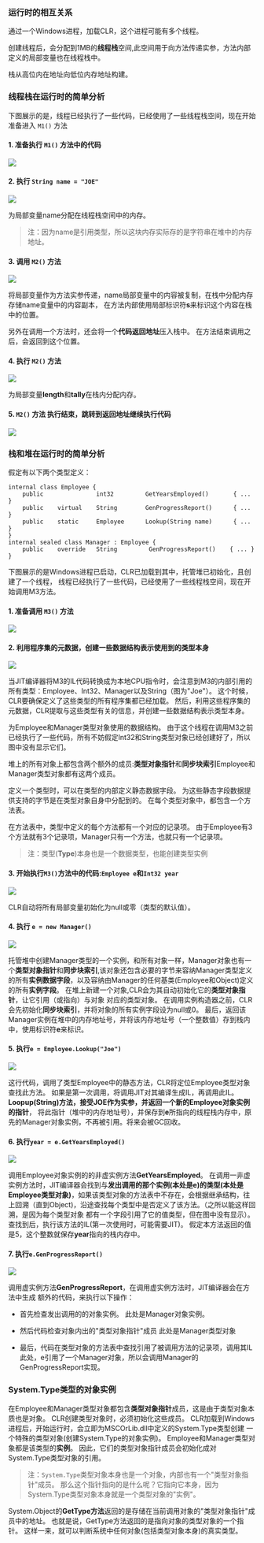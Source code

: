 ### 运行时的相互关系

通过一个Windows进程，加载CLR，这个进程可能有多个线程。

创建线程后，会分配到1MB的**线程栈**空间,此空间用于向方法传递实参，方法内部定义的局部变量也在线程栈中。

栈从高位内在地址向低位内存地址构建。

### 线程栈在运行时的简单分析 

下图展示的是，线程已经执行了一些代码，已经使用了一些线程栈空间，现在开始准备进入 `M1()` 方法

#### 1. 准备执行 `M1()` 方法中的代码


![](./images/clr&stack/4-2.jpg)

#### 2. 执行 `String name = "JOE"`

![](./images/clr&stack/4-3.jpg)

为局部变量name分配在线程栈空间中的内存。

>注：因为name是引用类型，所以这块内存实际存的是字符串在堆中的内存地址。

#### 3. 调用 `M2()` 方法


![](./images/clr&stack/4-4.jpg)

将局部变量作为方法实参传递，name局部变量中的内容被复制，在栈中分配内存存储name变量中的内容副本，
在方法内部使用局部标识符**s**来标识这个内容在栈中的位置。

另外在调用一个方法时，还会将一个**代码返回地址**压入栈中。
在方法结束调用之后，会返回到这个位置。

#### 4. 执行 `M2()` 方法

 
![](./images/clr&stack/4-5.jpg)

为局部变量**length**和**tally**在栈内分配内存。

#### 5. `M2()` 方法 执行结束，跳转到返回地址继续执行代码

![](./images/clr&stack/4-2.jpg)

### 栈和堆在运行时的简单分析

假定有以下两个类型定义：
```
internal class Employee {
    public               int32         GetYearsEmployed()       { ... }
    public    virtual    String        GenProgressReport()      { ... }
    public    static     Employee      Lookup(String name)      { ... }    
}
internal sealed class Manager : Employee { 
    public    override   String         GenProgressReport()    { ... }
}    
```
下图展示的是Windows进程已启动，CLR已加载到其中，托管堆已初始化，且创建了一个线程，
线程已经执行了一些代码，已经使用了一些线程栈空间，现在开始调用M3方法。

#### 1. 准备调用 `M3()` 方法

![](./images/clr&stack/4-6.jpg)

#### 2. 利用程序集的元数据，创建一些数据结构表示使用到的类型本身
![](./images/clr&stack/4-7.jpg)

当JIT编译器将M3的IL代码转换成为本地CPU指令时，会注意到M3的内部引用的所有类型：Employee、Int32、Manager以及String（图为"Joe"）。
这个时候，CLR要确保定义了这些类型的所有程序集都已经加载。
然后，利用这些程序集的元数据，CLR提取与这些类型有关的信息，并创建一些数据结构表示类型本身。

为Employee和Manager类型对象使用的数据结构。
由于这个线程在调用M3之前已经执行了一些代码，所有不妨假定Int32和String类型对象已经创建好了，所以图中没有显示它们。

堆上的所有对象上都包含两个额外的成员:**类型对象指针**和**同步块索引**Employee和Manager类型对象都有这两个成员。

定义一个类型时，可以在类型的内部定义静态数据字段。
为这些静态字段数据提供支持的字节是在类型对象自身中分配到的。
在每个类型对象中，都包含一个方法表。

在方法表中，类型中定义的每个方法都有一个对应的记录项。
由于Employee有3个方法就有3个记录项，Manager只有一个方法，也就只有一个记录项。

>注：类型(**Type**)本身也是一个数据类型，也能创建类型实例

#### 3. 开始执行`M3()`方法中的代码:`Employee e`和`Int32 year`
![](./images/clr&stack/4-8.jpg)

CLR自动将所有局部变量初始化为null或零（类型的默认值）。

#### 4. 执行 `e = new Manager()`
![](./images/clr&stack/4-9.jpg)

托管堆中创建Manager类型的一个实例，和所有对象一样，Manager对象也有一个**类型对象指针**和**同步块索引**,该对象还包含必要的字节来容纳Manager类型定义的所有**实例数据字段**，以及容纳由Manager的任何基类(Employee和Object)定义的所有**实例字段**。
在堆上新建一个对象,CLR会为其自动初始化它的**类型对象指针**，让它引用（或指向）与对象
对应的类型对象。
在调用实例构造器之前，CLR会先初始化**同步块索引**，并将对象的所有实例字段设为null或0。
最后，返回该Manager实例在堆中的内存地址号，并将该内存地址号（一个整数值）存到栈内中，使用标识符**e**来标识。

#### 5. 执行`e = Employee.Lookup("Joe")`
![](./images/clr&stack/4-10.jpg)

这行代码，调用了类型Employee中的静态方法，CLR将定位Employee类型对象查找此方法。
如果是第一次调用，将调用JIT对其编译生成IL，再调用此IL。
**Loopup(String)**方法，接受JOE作为实参，并返回一个新的**Employee对象实例的指针**，
将此指针（堆中的内存地址号），并保存到**e**所指向的线程栈内存中，原先的Manager对象实例，不再被引用。将来会被GC回收。

#### 6. 执行`year = e.GetYearsEmployed()`
![](./images/clr&stack/4-11.jpg)

调用Employee对象实例的的非虚实例方法**GetYearsEmployed**。
在调用一非虚实例方法时，JIT编译器会找到与**发出调用的那个实例(本处是e)的类型(本处是Employee类型对象)**，如果该类型对象的方法表中不存在，会根据继承结构，往上回溯（直到Object)，沿途查找每个类型中是否定义了该方法。（之所以能这样回溯，是因为每个类型对象
都有一个字段引用了它的值类型，但在图中没有显示）。
查找到后，执行该方法的IL(第一次使用时，可能需要JIT)。
假定本方法返回的值是5，这个整数就保存**year**指向的栈内存中。

#### 7. 执行`e.GenProgressReport()`
![](./images/clr&stack/4-12.jpg)

调用虚实例方法**GenProgressReport**，在调用虚实例方法时，JIT编译器会在方法中生成
额外的代码，来执行以下操作：
* 首先检查发出调用的的对象实例。
此处是Manager对象实例。

* 然后代码检查对象内出的"类型对象指针"成员
此处是Manager类型对象

* 最后，代码在类型对象的方法表中查找引用了被调用方法的记录项，调用其IL
此处，e引用了一个Manager对象，所以会调用Manager的GenProgressReport实现。

### System.Type类型的对象实例

在Employee和Manager类型对象都包含**类型对象指针**成员，这是由于类型对象本质也是对象。
CLR创建类型对象时，必须初始化这些成员。
CLR加载到Windows进程后，开始运行时，会立即为MSCOrLib.dll中定义的System.Type类型创建
一个特殊的类型对象(创建System.Type的对象实例)。
Employee和Manager类型对象都是该类型的**实例**。
因此，它们的类型对象指针成员会初始化成对System.Type类型对象的引用。

>注：`System.Type`类型对象本身也是一个对象，内部也有一个"类型对象指针"成员。
>那么这个指针指向的是什么呢？它指向它本身，因为System.Type类型对象本身就是一个类型对象的"实例"。


System.Object的**GetType方法**返回的是存储在当前调用对象的"类型对象指针"成员中的地址。
也就是说，GetType方法返回的是指向对象的类型对象的一个指针。
这样一来，就可以判断系统中任何对象(包括类型对象本身)的真实类型。